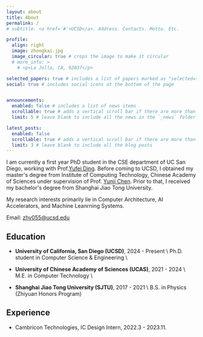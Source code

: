 ```yaml
---
layout: about
title: About
permalink: /
# subtitle: <a href='#'>UCSD</a>. Address. Contacts. Motto. Etc.

profile:
  align: right
  image: zhongkai.jpg
  image_circular: true # crops the image to make it circular
  # more_info: >
    # <p>La Jolla, CA, 92037</p>

selected_papers: true # includes a list of papers marked as "selected={true}"
social: true # includes social icons at the bottom of the page


announcements:
  enabled: false # includes a list of news items
  scrollable: true # adds a vertical scroll bar if there are more than 3 news items
  limit: 5 # leave blank to include all the news in the `_news` folder

latest_posts:
  enabled: false
  scrollable: true # adds a vertical scroll bar if there are more than 3 new posts items
  limit: 3 # leave blank to include all the blog posts
---
```

I am currently a first year PhD student in the CSE department of UC San Diego, working with Prof.[Yufei Ding](https://picassolab.squarespace.com/yufei). Before coming to UCSD, I obtained my master's degree from Institute of Computing Technology, Chinese Academy of Sciences under supervision of Prof. [Yunji Chen](https://novel.ict.ac.cn/ychen/). Prior to that, I received my bachelor's degree from Shanghai Jiao Tong University.

My research interests primarily lie in Computer Architecture, AI Accelerators, and Machine Leanrning Systems.
<!-- , aimming for efficiently deploying AI algorithms in vareid hardware. -->

Email: [zhy055@ucsd.edu](mailto:zhy055@ucsd.edu)

<!-- Write your biography here. Tell the world about yourself. Link to your favorite [subreddit](http://reddit.com). You can put a picture in, too. The code is already in, just name your picture `prof_pic.jpg` and put it in the `img/` folder.

Put your address / P.O. box / other info right below your picture. You can also disable any of these elements by editing `profile` property of the YAML header of your `_pages/about.md`. Edit `_bibliography/papers.bib` and Jekyll will render your [publications page](/al-folio/publications/) automatically.

Link to your social media connections, too. This theme is set up to use [Font Awesome icons](https://fontawesome.com/) and [Academicons](https://jpswalsh.github.io/academicons/), like the ones below. Add your Facebook, Twitter, LinkedIn, Google Scholar, or just disable all of them. -->
<!-- <br>
<br>
<br>
<br>
<br>
<br>
<br> -->

## Education

- **University of California, San Diego (UCSD)**, 2024 - Present \\
  Ph.D. student in Computer Science & Engineering \\
  <!-- Advisor: Prof. [Yufei Ding](https://picassolab.squarespace.com/yufei) -->

- **University of Chinese Academy of Sciences (UCAS)**, 2021 - 2024 \\
  M.E. in Computer Technology \\
  <!-- Advisor: Prof. [Yunji Chen](https://novel.ict.ac.cn/ychen/) -->

- **Shanghai Jiao Tong University (SJTU)**, 2017 - 2021 \\
  B.S. in Physics (Zhiyuan Honors Program)


## Experience

- Cambricon Technologies, IC Design Intern, 2022.3 - 2023.11.